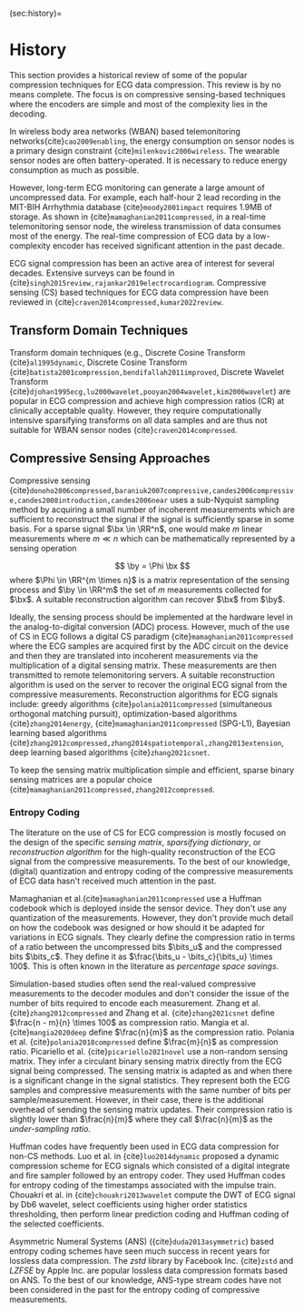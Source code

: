 (sec:history)=
# History

This section provides a historical review of some
of the popular compression techniques for ECG data
compression. This review is by no means complete.
The focus is on compressive sensing-based techniques
where the encoders are simple and most of the
complexity lies in the decoding.

In wireless body area networks (WBAN)
based telemonitoring networks{cite}`cao2009enabling`,
the energy consumption on sensor nodes is
a primary design constraint {cite}`milenkovic2006wireless`.
The wearable sensor nodes are often battery-operated.
It is necessary to reduce energy consumption as
much as possible.

However, long-term ECG monitoring
can generate a large amount of uncompressed data.
For example, each half-hour 2 lead recording in the
MIT-BIH Arrhythmia database {cite}`moody2001impact`
requires 1.9MB of storage. As shown in {cite}`mamaghanian2011compressed`,
in a real-time telemonitoring sensor node, the wireless
transmission of data consumes most of the energy.
The real-time compression of ECG data by a low-complexity
encoder has received significant attention
in the past decade.

ECG signal compression has been an active area
of interest for several decades. Extensive surveys
can be found in {cite}`singh2015review,rajankar2019electrocardiogram`.
Compressive sensing (CS) based techniques for ECG
data compression have been reviewed in {cite}`craven2014compressed,kumar2022review`.

## Transform Domain Techniques

Transform domain techniques
(e.g., Discrete Cosine Transform {cite}`al1995dynamic`,
Discrete Cosine Transform {cite}`batista2001compression,bendifallah2011improved`,
Discrete Wavelet Transform {cite}`djohan1995ecg,lu2000wavelet,pooyan2004wavelet,kim2006wavelet`) are popular in ECG compression
and achieve high compression ratios (CR) at clinically
acceptable quality.
However, they require computationally intensive sparsifying
transforms on all data samples and are thus not suitable
for WBAN sensor nodes {cite}`craven2014compressed`.

## Compressive Sensing Approaches

Compressive sensing {cite}`donoho2006compressed,baraniuk2007compressive,candes2006compressive,candes2008introduction,candes2006near`
uses a sub-Nyquist sampling method by acquiring a small number
of incoherent measurements which are sufficient to reconstruct
the signal if the signal is sufficiently sparse in some
basis. For a sparse signal $\bx \in \RR^n$, one would make
$m$ linear measurements where $m \ll n$ which can be
mathematically represented by a sensing operation

$$
\by = \Phi \bx
$$
where $\Phi \in \RR^{m \times n}$ is a matrix
representation of the sensing process and $\by \in \RR^m$
the set of $m$ measurements collected for $\bx$.
A suitable reconstruction algorithm can recover $\bx$
from $\by$.

Ideally, the sensing process should be implemented at the
hardware level in the analog-to-digital conversion (ADC) process.
However, much of the use of CS in ECG follows
a digital CS paradigm {cite}`mamaghanian2011compressed` where
the ECG samples are acquired first by the ADC circuit on the
device and then they are translated into incoherent
measurements via the multiplication of a digital sensing matrix.
These measurements are then transmitted
to remote telemonitoring servers. A suitable reconstruction
algorithm is used on the server to recover the original
ECG signal from the compressive measurements.
Reconstruction algorithms for ECG signals include:
greedy algorithms 
{cite}`polania2011compressed` (simultaneous orthogonal matching pursuit),
optimization-based algorithms {cite}`zhang2014energy`,
{cite}`mamaghanian2011compressed` (SPG-L1),
Bayesian learning based algorithms
{cite}`zhang2012compressed,zhang2014spatiotemporal,zhang2013extension`,
deep learning based algorithms {cite}`zhang2021csnet`.

To keep the sensing matrix multiplication
simple and efficient, sparse binary sensing matrices
are a popular choice {cite}`mamaghanian2011compressed,zhang2012compressed`.

### Entropy Coding

The literature on the use of CS for ECG compression is mostly
focused on the design of the specific *sensing matrix*,
*sparsifying dictionary*, or *reconstruction algorithm*
for the high-quality reconstruction of the ECG signal from the
compressive measurements.
To the best of our knowledge, (digital) quantization and entropy coding of
the compressive measurements of ECG data hasn't received
much attention in the past.

Mamaghanian et al.{cite}`mamaghanian2011compressed` use a Huffman codebook
which is deployed inside the sensor device. They don't
use any quantization of the measurements.
However, they don't
provide much detail on how the codebook was designed or how should
it be adapted for variations in ECG signals.
They clearly define the compression ratio in terms
of a ratio between the uncompressed bits $\bits_u$
and the compressed bits $\bits_c$. They define it
as $\frac{\bits_u - \bits_c}{\bits_u} \times 100$.
This is often known in the literature as
*percentage space savings*.

Simulation-based studies often send the real-valued compressive
measurements to the decoder modules and don't consider the issue
of the number of bits required to encode each measurement.
Zhang et al. {cite}`zhang2012compressed` and
Zhang et al. {cite}`zhang2021csnet` define
$\frac{n - m}{n} \times 100$ as compression ratio. 
Mangia et al. {cite}`mangia2020deep` define $\frac{n}{m}$
as the compression ratio.
Polania et al. {cite}`polania2018compressed` define
$\frac{m}{n}$ as compression ratio.
Picariello et al. {cite}`picariello2021novel` use
a non-random sensing matrix.
They infer a circulant binary sensing matrix
directly from the ECG signal being compressed.
The sensing matrix is adapted as and when
there is a significant change in the signal
statistics.
They represent both the ECG samples and
compressive measurements with the same number of
bits per sample/measurement. However,
in their case, there is the additional
overhead of sending the sensing matrix updates.
Their compression ratio is slightly lower than
$\frac{n}{m}$ where they call $\frac{n}{m}$ as
the *under-sampling ratio*.


Huffman codes have frequently been used in ECG data
compression for non-CS methods.
Luo et al. in {cite}`luo2014dynamic` proposed a dynamic
compression scheme for ECG signals which consisted
of a digital integrate and fire sampler followed
by an entropy coder. They used Huffman codes for
entropy coding of the timestamps associated with
the impulse train.
Chouakri et al. in {cite}`chouakri2013wavelet` compute
the DWT of ECG signal by Db6 wavelet, select coefficients
using higher order statistics thresholding, then perform
linear prediction coding and Huffman coding of the selected
coefficients.  


Asymmetric Numeral Systems (ANS) ({cite}`duda2013asymmetric`)
based entropy coding schemes have seen much success
in recent years for lossless data compression.
The *zstd* library by Facebook Inc. {cite}`zstd`
and *LZFSE* by Apple Inc. are popular lossless
data compression formats based on ANS.
To the best of our knowledge, ANS-type stream codes
have not been considered in the past for the entropy
coding of compressive measurements.
